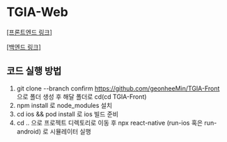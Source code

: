 # TGIA-Web
[[프론트엔드 링크]](https://github.com/geonheeMin/TGIA-Front)

[[백엔드 링크]](https://github.com/geonheeMin/TGIA-Back)

코드 실행 방법
-------------
1. git clone --branch confirm https://github.com/geonheeMin/TGIA-Front 으로 폴더 생성 후 해달 폴더로 cd(cd TGIA-Front)
2. npm install 로 node_modules 설치
3. cd ios && pod install 로 ios 빌드 준비
4. cd .. 으로 프로젝트 디렉토리로 이동 후 npx react-native (run-ios 혹은 run-android) 로 시뮬레이터 실행
